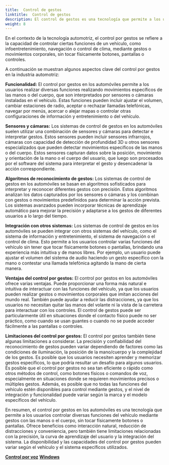 ```yaml
---
title:  Control de gestos
linktitle:  Control de gestos
description: El control de gestos es una tecnología que permite a los usuarios interactuar con dispositivos o sistemas mediante gestos físicos, normalmente detectados por sensores o cámaras.
weight: 8
---
```

<!-- markdownlint-disable MD033 -->

En el contexto de la tecnología automotriz, el control por gestos se refiere a la capacidad de controlar ciertas funciones de un vehículo, como infoentretenimiento, navegación o control de clima, mediante gestos o movimientos corporales, sin tocar físicamente botones, pantallas o controles.

A continuación se muestran algunos aspectos clave del control por gestos en la industria automotriz:

**Funcionalidad:** El control por gestos en los automóviles permite a los usuarios realizar diversas funciones realizando movimientos específicos de las manos o del cuerpo, que son interpretados por sensores o cámaras instaladas en el vehículo. Estas funciones pueden incluir ajustar el volumen, cambiar estaciones de radio, aceptar o rechazar llamadas telefónicas, navegar por menús, acercar o alejar mapas o controlar otras configuraciones de información y entretenimiento o del vehículo.

**Sensores y cámaras:** Los sistemas de control de gestos en los automóviles suelen utilizar una combinación de sensores y cámaras para detectar e interpretar gestos. Estos sensores pueden incluir sensores infrarrojos, cámaras con capacidad de detección de profundidad 3D u otros sensores especializados que pueden detectar movimientos específicos de las manos o del cuerpo. Estos sensores capturan datos sobre la posición, movimiento y orientación de la mano o el cuerpo del usuario, que luego son procesados por el software del sistema para interpretar el gesto y desencadenar la acción correspondiente.

**Algoritmos de reconocimiento de gestos:** Los sistemas de control de gestos en los automóviles se basan en algoritmos sofisticados para interpretar y reconocer diferentes gestos con precisión. Estos algoritmos analizan los datos capturados por los sensores o cámaras y los combinan con gestos o movimientos predefinidos para determinar la acción prevista. Los sistemas avanzados pueden incorporar técnicas de aprendizaje automático para mejorar la precisión y adaptarse a los gestos de diferentes usuarios a lo largo del tiempo.

**Integración con otros sistemas:** Los sistemas de control de gestos en los automóviles se pueden integrar con otros sistemas del vehículo, como el sistema de información y entretenimiento, el sistema de navegación o el control de clima. Esto permite a los usuarios controlar varias funciones del vehículo sin tener que tocar físicamente botones o pantallas, brindando una experiencia más intuitiva y de manos libres. Por ejemplo, un usuario puede ajustar el volumen del sistema de audio haciendo un gesto específico con la mano o contestar una llamada telefónica agitando la mano de cierta manera.

**Ventajas del control por gestos:** El control por gestos en los automóviles ofrece varias ventajas. Puede proporcionar una forma más natural e intuitiva de interactuar con las funciones del vehículo, ya que los usuarios pueden realizar gestos o movimientos corporales que imitan acciones del mundo real. También puede ayudar a reducir las distracciones, ya que los usuarios no necesitan quitar las manos del volante ni la vista de la carretera para interactuar con los controles. El control de gestos puede ser particularmente útil en situaciones donde el contacto físico puede no ser práctico, como cuando se usan guantes o cuando no se puede acceder fácilmente a las pantallas o controles.

**Limitaciones del control por gestos:** El control por gestos también tiene algunas limitaciones a considerar. La precisión y confiabilidad del reconocimiento de gestos pueden variar dependiendo de factores como las condiciones de iluminación, la posición de la mano/cuerpo y la complejidad de los gestos. Es posible que los usuarios necesiten aprender y memorizar gestos específicos, lo que podría resultar un desafío para algunos usuarios. Es posible que el control por gestos no sea tan eficiente o rápido como otros métodos de control, como botones físicos o comandos de voz, especialmente en situaciones donde se requieren movimientos precisos o múltiples gestos. Además, es posible que no todas las funciones del vehículo estén disponibles para control mediante gestos, y el nivel de integración y funcionalidad puede variar según la marca y el modelo específicos del vehículo.

En resumen, el control por gestos en los automóviles es una tecnología que permite a los usuarios controlar diversas funciones del vehículo mediante gestos con las manos o el cuerpo, sin tocar físicamente botones o pantallas. Ofrece beneficios como interacción natural, reducción de distracciones y conveniencia, pero también tiene limitaciones relacionadas con la precisión, la curva de aprendizaje del usuario y la integración del sistema. La disponibilidad y las capacidades del control por gestos pueden variar según el vehículo y el sistema específicos utilizados.


<div class="mt-3 mb-3">
     <a href="../voicecontrol/" class="text-decoration-none text-black"><strong><i class="bi-arrow-left"></i> Control por voz</strong></a>
     <a href="../../windows/" class="text-decoration-none text-black float-end"><strong>Windows<i class="bi-arrow-right"></i> </strong></a>
</div>